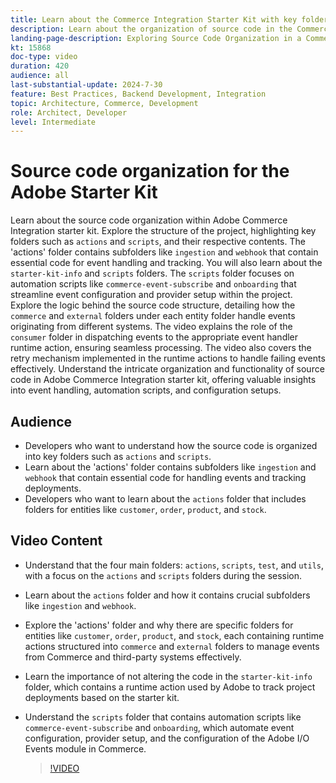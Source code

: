 ```yaml
---
title: Learn about the Commerce Integration Starter Kit with key folders and automation scripts explained
description: Learn about the organization of source code in the Commerce Integration starter kit. ​
landing-page-description: Exploring Source Code Organization in a Commerce Integration Starter Kit 
kt: 15868
doc-type: video
duration: 420
audience: all
last-substantial-update: 2024-7-30
feature: Best Practices, Backend Development, Integration
topic: Architecture, Commerce, Development
role: Architect, Developer
level: Intermediate
---
```

# Source code organization for the Adobe Starter Kit  

Learn about the source code organization within Adobe Commerce Integration starter kit.​ Explore the structure of the project, highlighting key folders such as `actions` and `scripts`, and their respective contents.​ The 'actions' folder contains subfolders like `ingestion` and `webhook` that contain essential code for event handling and tracking. You will also learn about the `starter-kit-info` and `scripts` folders. The `scripts` folder focuses on automation scripts like `commerce-event-subscribe` and `onboarding` that streamline event configuration and provider setup within the project.
 ​
Explore the logic behind the source code structure, detailing how the `commerce` and `external` folders under each entity folder handle events originating from different systems. The video explains the role of the `consumer` folder in dispatching events to the appropriate event handler runtime action, ensuring seamless processing. The video also covers the retry mechanism implemented in the runtime actions to handle failing events effectively. ​Understand the intricate organization and functionality of source code in Adobe Commerce Integration starter kit, offering valuable insights into event handling, automation scripts, and configuration setups.

## Audience 

* Developers who want to understand how the source code is organized into key folders such as `actions` and `scripts`.
* Learn about the 'actions' folder contains subfolders like `ingestion` and` webhook` that contain essential code for handling events and tracking deployments.
* Developers who want to learn about the `actions` folder that includes folders for entities like `customer`, `order`, `product`, and `stock`.

## Video Content

* Understand that the four main folders: `actions`, `scripts`, `test`, and `utils`, with a focus on the `actions` and `scripts` folders during the session. ​
* Learn about the `actions` folder and how it contains crucial subfolders like `ingestion` and `webhook`.
* Explore the 'actions' folder and why there are specific folders for entities like `customer`, `order`, `product`, and `stock`, each containing runtime actions structured into `commerce` and `external` folders to manage events from Commerce and third-party systems effectively. ​
* Learn the importance of not altering the code in the `starter-kit-info` folder, which contains a runtime action used by Adobe to track project deployments based on the starter kit. ​
* Understand the `scripts` folder that contains automation scripts like `commerce-event-subscribe` and `onboarding`, which automate event configuration, provider setup, and the configuration of the Adobe I/O Events module in Commerce. ​

  >[!VIDEO](https://video.tv.adobe.com/v/3431691?learn=on)
